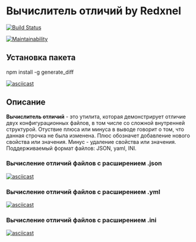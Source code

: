 # Вычислитель отличий by Redxnel

[![Build Status](https://travis-ci.org/Redxnel/project-lvl2-s405.svg?branch=master)](https://travis-ci.org/Redxnel/project-lvl2-s405)

[![Maintainability](https://api.codeclimate.com/v1/badges/bf959a90a4ffc4f420e6/maintainability)](https://codeclimate.com/github/Redxnel/project-lvl2-s405/maintainability)

## Установка пакета
npm install -g generate_diff

[![asciicast](https://asciinema.org/a/FSXo51M0btGyOGk8EJRZrUjok.svg)](https://asciinema.org/a/FSXo51M0btGyOGk8EJRZrUjok)

## Описание

**Вычислитель отличий** - это утилита, которая демонстрирует отличие двух конфигурационных файлов,  в том числе со сложной внутренней структурой. Отуствие плюса или минуса в выводе говорит о том, что данная строчка не была изменена. Плюс обозначет добавление нового свойства или значения. Минус - удаление свойства или значения. Поддерживаемый формат файлов: JSON, yaml, INI.

### Вычисление отличий файлов с расширением .json
[![asciicast](https://asciinema.org/a/3BnLZpLfm3EZiSflLFe81BvIw.svg)](https://asciinema.org/a/3BnLZpLfm3EZiSflLFe81BvIw)

### Вычисление отличий файлов с расширением .yml
[![asciicast](https://asciinema.org/a/lXNvm5qRzXeqf9xxBZp5iBMeG.svg)](https://asciinema.org/a/lXNvm5qRzXeqf9xxBZp5iBMeG)

### Вычисление отличий файлов с расширением .ini
[![asciicast](https://asciinema.org/a/mrQzH4z4rKMAtZJNptvvGlZAA.svg)](https://asciinema.org/a/mrQzH4z4rKMAtZJNptvvGlZAA)